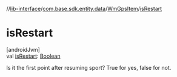 //[lib-interface](../../../index.md)/[com.base.sdk.entity.data](../index.md)/[WmGpsItem](index.md)/[isRestart](is-restart.md)

# isRestart

[androidJvm]\
val [isRestart](is-restart.md): [Boolean](https://kotlinlang.org/api/latest/jvm/stdlib/kotlin/-boolean/index.html)

Is it the first point after resuming sport? True for yes, false for not.
